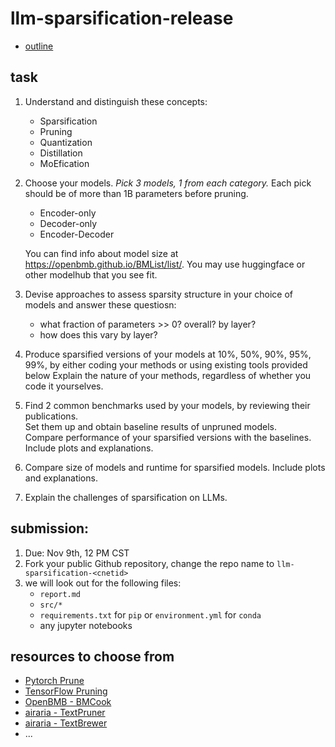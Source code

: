 # llm-sparsification-release

- [outline](https://oaklight.github.io/dls2022/assignments/lab%204%20sketch.pdf)

## task

1. Understand and distinguish these concepts: 
   - Sparsification
   - Pruning
   - Quantization
   - Distillation
   - MoEfication

2. Choose your models. *Pick 3 models, 1 from each category.* Each pick should be of more than 1B parameters before pruning.
   - Encoder-only
   - Decoder-only
   - Encoder-Decoder

   You can find info about model size at https://openbmb.github.io/BMList/list/. You may use huggingface or other modelhub that you see fit.

3. Devise approaches to assess sparsity structure in your choice of models and answer these questiosn:
   - what fraction of parameters >> 0? overall? by layer?
   - how does this vary by layer?

4. Produce sparsified versions of your models at 10%, 50%, 90%, 95%, 99%, by either coding your methods or using existing tools provided below
   Explain the nature of your methods, regardless of whether you code it yourselves.

5. Find 2 common benchmarks used by your models, by reviewing their publications. \
   Set them up and obtain baseline results of unpruned models. \
   Compare performance of your sparsified versions with the baselines.
   Include plots and explanations.

6. Compare size of models and runtime for sparsified models. Include plots and explanations.

7. Explain the challenges of sparsification on LLMs.

## submission:
1. Due: Nov 9th, 12 PM CST
2. Fork your public Github repository, change the repo name to `llm-sparsification-<cnetid>`
3. we will look out for the following files:
   - `report.md`
   - `src/*`
   - `requirements.txt` for `pip` or `environment.yml` for `conda`
   - any jupyter notebooks

## resources to choose from
- [Pytorch Prune](https://pytorch.org/tutorials/intermediate/pruning_tutorial.html)
- [TensorFlow Pruning](https://www.tensorflow.org/model_optimization/guide/pruning/comprehensive_guide)
- [OpenBMB - BMCook](https://github.com/OpenBMB/BMCook)
- [airaria - TextPruner](https://github.com/airaria/TextPruner)
- [airaria - TextBrewer](https://github.com/airaria/TextBrewer)
- ...
